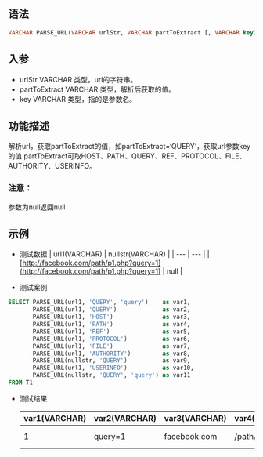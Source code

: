 ## 语法

```sql
VARCHAR PARSE_URL(VARCHAR urlStr, VARCHAR partToExtract [, VARCHAR key])
```

## 入参

- urlStr VARCHAR 类型，url的字符串。
- partToExtract VARCHAR 类型，解析后获取的值。
- key VARCHAR 类型，指的是参数名。

## 功能描述

解析url，获取partToExtract的值，如partToExtract=‘QUERY’，获取url参数key的值 partToExtract可取HOST、PATH、QUERY、REF、PROTOCOL、FILE、AUTHORITY、USERINFO。

### 注意：

参数为null返回null

## 示例

- 测试数据 | url1(VARCHAR) | nullstr(VARCHAR) | | --- | --- | | [http://facebook.com/path/p1.php?query=1](http://facebook.com/path/p1.php?query=1) | null |


- 测试案例

```sql
SELECT PARSE_URL(url1, 'QUERY', 'query')    as var1,
       PARSE_URL(url1, 'QUERY')             as var2,
       PARSE_URL(url1, 'HOST')              as var3,
       PARSE_URL(url1, 'PATH')              as var4,
       PARSE_URL(url1, 'REF')               as var5,
       PARSE_URL(url1, 'PROTOCOL')          as var6,
       PARSE_URL(url1, 'FILE')              as var7,
       PARSE_URL(url1, 'AUTHORITY')         as var8,
       PARSE_URL(nullstr, 'QUERY')          as var9,
       PARSE_URL(url1, 'USERINFO')          as var10,
       PARSE_URL(nullstr, 'QUERY', 'query') as var11
FROM T1
```

- 测试结果

  | var1(VARCHAR) | var2(VARCHAR) | var3(VARCHAR) | var4(VARCHAR) | var5(VARCHAR) | var6(VARCHAR) | var7(VARCHAR) | var8(VARCHAR) | var9(VARCHAR) | var10(VARCHAR) | var11(VARCHAR) |
    | --- | --- | --- | --- | --- | --- | --- | --- | --- | --- | --- |
  | 1 | query=1 | facebook.com | /path/p1.php | null | http | /path/p1.php?query=1 | facebook.com | null | null | null |

